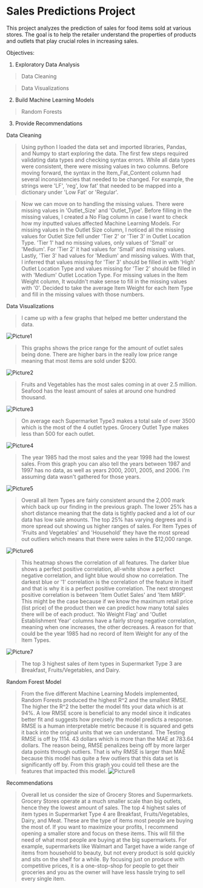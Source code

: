 # Sales Predictions Project 

This project analyzes the prediction of sales for food items sold at various stores. The goal is to help the retailer understand the properties of products and outlets that play crucial roles in increasing sales.

Objectives:  
1. Exploratory Data Analysis 
>Data Cleaning 

>Data Visualizations  
2. Build Machine Learning Models 
>Random Forests 
3. Provide Recommendations 


Data Cleaning
>Using python I loaded the data set and imported libraries, Pandas, and Numpy to start exploring the data. The first few steps required validating data types and checking syntax errors. While all data types were consistent, there were missing values in two columns. Before moving forward, the syntax in the Item_Fat_Content column had several inconsistencies that needed to be changed. For example, the strings were 'LF', 'reg', low fat' that needed to be mapped into a dictionary under 'Low Fat' or 'Regular'. 

>Now we can move on to handling the missing values.  There were missing values in 'Outlet_Size' and 'Outlet_Type'. Before filling in the missing values, I created a No Flag column in case I want to check how my inputted values affected Machine Learning Models. For missing values in the Outlet Size column, I noticed all the missing values for Outlet Size fell under 'Tier 2' or 'Tier 3' in Outlet Location Type. 'Tier 1' had no missing values, only values of 'Small' or 'Medium'. For 'Tier 2' it had values for 'Small' and missing values. Lastly, 'Tier 3' had values for 'Medium' and missing values. With that, I inferred that values missing for 'Tier 3' should be filled in with 'High' Outlet Location Type and values missing for 'Tier 2' should be filled in with 'Medium' Outlet Location Type. For missing values in the Item Weight column, It wouldn't make sense to fill in the missing values with '0'. Decided to take the average Item Weight for each Item Type and fill in the missing values with those numbers.

Data Visualizations
>I came up with a few graphs that helped me better understand the data. 

![Picture1](https://user-images.githubusercontent.com/77766107/110861673-542cbc80-8273-11eb-81a6-c3dfbe2f7bf3.png)
>This graphs shows the price range for the amount of outlet sales being done. There are higher bars in the really low price range meaning that most items are sold under $200.

![Picture2](https://user-images.githubusercontent.com/77766107/110861687-5bec6100-8273-11eb-9306-87e4dc7dd7aa.png)
>Fruits and Vegetables has the most sales coming in at over 2.5 million. Seafood has the least amount of sales at around one hundred thousand.

![Picture3](https://user-images.githubusercontent.com/77766107/110861700-5ee75180-8273-11eb-8502-d4d5be39ff7c.png)
>On average each Supermarket Type3 makes a total sale of over 3500 which is the most of the 4 outlet types. Grocery Outlet Type makes less than 500 for each outlet.

![Picture4](https://user-images.githubusercontent.com/77766107/110861715-63136f00-8273-11eb-8f2e-1f66ae6404b9.png)
>The year 1985 had the most sales and the year 1998 had the lowest sales. From this graph you can also tell the years between 1987 and 1997 has no data, as well as years 2000, 2001, 2005, and 2006. I'm assuming data wasn't gathered for those years.

![Picture5](https://user-images.githubusercontent.com/77766107/110861729-673f8c80-8273-11eb-9358-b9b34977b012.png)
>Overall all Item Types are fairly consistent around the 2,000 mark which back up our finding in the previous graph. The lower 25% has a short distance meaning that the data is tightly packed and a lot of our data has low sale amounts. The top 25% has varying degrees and is more spread out showing us higher ranges of sales. For Item Types of 'Fruits and Vegetables' and 'Household' they have the most spread out outliers which means that there were sales in the $12,000 range.

![Picture6](https://user-images.githubusercontent.com/77766107/110861741-6c044080-8273-11eb-9bfd-8d05621f4abe.png)
>This heatmap shows the correlation of all features. The darker blue shows a perfect positive correlation, all-white show a perfect negative correlation, and light blue would show no correlation. The darkest blue or '1' correlation is the correlation of the feature in itself and that is why it is a perfect positive correlation. The next strongest positive correlation is between 'Item Outlet Sales' and 'Item MRP'. This might be the case because if we know the maximum retail price (list price) of the product then we can predict how many total sales there will be of each product. 'No Weight Flag' and 'Outlet Establishment Year' columns have a fairly strong negative correlation, meaning when one increases, the other decreases. A reason for that could be the year 1985 had no record of Item Weight for any of the Item Types.

![Picture7](https://user-images.githubusercontent.com/77766107/110861750-6f97c780-8273-11eb-9a88-ad165c030c1c.png)
>The top 3 highest sales of item types in Supermarket Type 3 are Breakfast, Fruits/Vegetables, and Dairy.

Random Forest Model 
>From the five different Machine Learning Models implemented, Random Forests produced the highest R^2 and the smallest RMSE. The higher the R^2 the better the model fits your data which is at 94%. A low RMSE score is beneficial to any model since it indicates better fit and suggests how precisely the model predicts a response. RMSE is a human interpretable metric because it is squared and gets it back into the original units that we can understand. The Testing RMSE is off by 1114. 43 dollars which is more than the MAE at 783.64 dollars. The reason being, RMSE penalizes being off by more larger data points through outliers. That is why RMSE is larger than MAE because this model has quite a few outliers that this data set is significantly off by. From this graph you could tell these are the features that impacted this model. 
![Picture8](https://user-images.githubusercontent.com/77766107/110863239-3eb89200-8275-11eb-8628-ee75808d2bee.png)

Recommendations
> Overall let us consider the size of Grocery Stores and  Supermarkets. Grocery Stores operate at a much smaller scale than big outlets, hence they the lowest amount of sales. The top 4 highest sales of item types in Supermarket Type 4 are Breakfast, Fruits/Vegetables, Dairy, and Meat. These are the type of items most people are buying the most of. If you want to maximize your profits, I recommend opening a smaller store and focus on these items. This will fill the need of what most people are buying at the big supermarkets. For example, supermarkets like Walmart and Target have a wide range of items from household to beauty, but not every product is sold quickly and sits on the shelf for a while. By focusing just on produce with competitive prices, it is a one-stop-shop for people to get their groceries and you as the owner will have less hassle trying to sell every single item.
